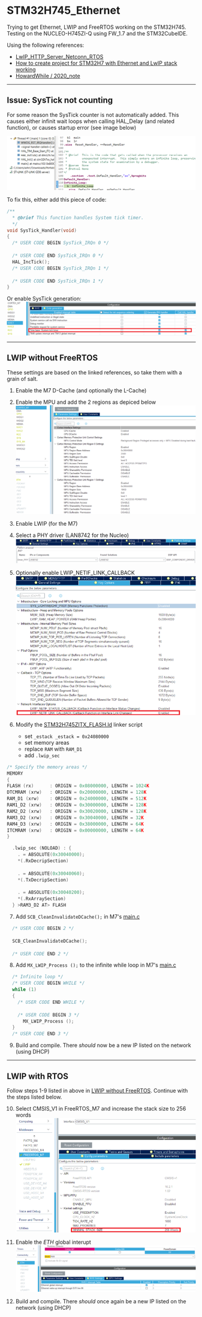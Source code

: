 # STM32H745_Ethernet

Trying to get Ethernet, LWIP and FreeRTOS working on the STM32H745. Testing on the NUCLEO-H745ZI-Q using FW_1.7 and the STM32CubeIDE.

Using the following references:
* [LwIP_HTTP_Server_Netconn_RTOS](https://github.com/STMicroelectronics/STM32CubeH7/tree/master/Projects/NUCLEO-H743ZI/Applications/LwIP/LwIP_HTTP_Server_Netconn_RTOS)
* [How to create project for STM32H7 with Ethernet and LwIP stack working](https://community.st.com/s/article/How-to-create-project-for-STM32H7-with-Ethernet-and-LwIP-stack-working)
* [HowardWhile / 2020_note](https://translate.google.com/translate?sl=zh-CN&tl=en&u=https%3A%2F%2Fgithub.com%2FHowardWhile%2F2020_note%2Fwiki%2FSTM32)

---

## Issue: SysTick not counting
For some reason the SysTick counter is not automatically added. This causes either infinit wait loops when calling HAL_Delay (and related function), or causes startup error (see image below)

![asm loop](Documentation/asm_inf_loop.png)

To fix this, either add this piece of code:

```c
/**
  * @brief This function handles System tick timer.
  */
void SysTick_Handler(void)
{
  /* USER CODE BEGIN SysTick_IRQn 0 */

  /* USER CODE END SysTick_IRQn 0 */
  HAL_IncTick();
  /* USER CODE BEGIN SysTick_IRQn 1 */

  /* USER CODE END SysTick_IRQn 1 */
}
```

Or enable SysTick generation:
![systick generation](Documentation/systick_generation.png)

---

## LWIP without FreeRTOS
These settings are based on the linked references, so take them with a grain of salt. 

1. Enable the M7 D-Cache (and optionally the L-Cache)
2. Enable the MPU and add the 2 regions as depiced below
![mpu settings](Documentation/mpu_settings.png)

3. Enable LWIP (for the M7)
4. Select a PHY driver (LAN8742 for the Nucleo)
![PHY driver](Documentation/driver_phy.png)

5. Optionally enable LWIP_NETIF_LINK_CALLBACK
![link callback](Documentation/link_callback.png)

6. Modify the [STM32H745ZITX_FLASH.ld](CM7/STM32H745ZITX_FLASH.ld) linker script
	* set `_estack _estack = 0x24080000`	
	* set memory areas
	* replace `RAM` with `RAM_D1`
	* add `.lwip_sec`

```c
/* Specify the memory areas */
MEMORY
{
FLASH (rx)		: ORIGIN = 0x08000000, LENGTH = 1024K
DTCMRAM (xrw)	: ORIGIN = 0x20000000, LENGTH = 128K
RAM_D1 (xrw)	: ORIGIN = 0x24000000, LENGTH = 512K
RAM1_D2 (xrw)	: ORIGIN = 0x30000000, LENGTH = 128K
RAM2_D2 (xrw)	: ORIGIN = 0x30020000, LENGTH = 128K
RAM3_D2 (xrw)	: ORIGIN = 0x30040000, LENGTH = 32K
RAM4_D3 (xrw)	: ORIGIN = 0x38000000, LENGTH = 64K
ITCMRAM (xrw)	: ORIGIN = 0x00000000, LENGTH = 64K
}
```
```c
  .lwip_sec (NOLOAD) : {
    . = ABSOLUTE(0x30040000);
    *(.RxDecripSection) 
    
    . = ABSOLUTE(0x30040060);
    *(.TxDecripSection)
    
    . = ABSOLUTE(0x30040200);
    *(.RxArraySection) 
  } >RAM3_D2 AT> FLASH
```

7. Add `SCB_CleanInvalidateDCache();` in M7's [main.c](CM7/Core/Src/main.c)
```c
  /* USER CODE BEGIN 2 */

  SCB_CleanInvalidateDCache();

  /* USER CODE END 2 */
```

8. Add `MX_LWIP_Process ();` to the infinite while loop in M7's [main.c](CM7/Core/Src/main.c)

```c
  /* Infinite loop */
  /* USER CODE BEGIN WHILE */
  while (1)
  {
    /* USER CODE END WHILE */

    /* USER CODE BEGIN 3 */
	  MX_LWIP_Process ();
  }
  /* USER CODE END 3 */
```

9. Build and compile. There *should* now be a new IP listed on the network (using DHCP)

---

## LWIP with RTOS

Follow steps 1-9 listed in above in [LWIP without FreeRTOS](#lwip-without-freertos). Continue with the steps listed below.

10. Select CMSIS_V1 in FreeRTOS_M7 and increase the stack size to 256 words
![freertos stack](Documentation/rtos_stack.png)

11. Enable the *ETH* global interupt
![eth isr](Documentation/eth_isr.png)

12. Build and compile. There *should* once again be a new IP listed on the network (using DHCP)